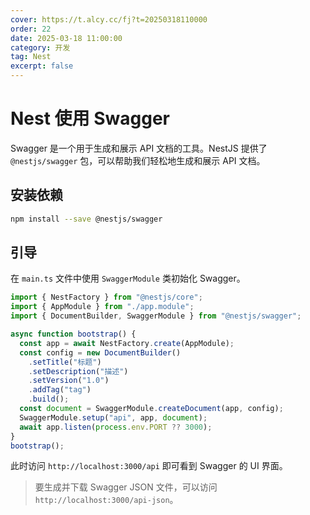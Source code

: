 ```yaml
---
cover: https://t.alcy.cc/fj?t=20250318110000
order: 22
date: 2025-03-18 11:00:00
category: 开发
tag: Nest
excerpt: false
---
```


# Nest 使用 Swagger

Swagger 是一个用于生成和展示 API 文档的工具。NestJS 提供了 `@nestjs/swagger` 包，可以帮助我们轻松地生成和展示 API 文档。

## 安装依赖

```sh
npm install --save @nestjs/swagger
```

## 引导

在 `main.ts` 文件中使用 `SwaggerModule` 类初始化 Swagger。

```typescript
import { NestFactory } from "@nestjs/core";
import { AppModule } from "./app.module";
import { DocumentBuilder, SwaggerModule } from "@nestjs/swagger";

async function bootstrap() {
  const app = await NestFactory.create(AppModule);
  const config = new DocumentBuilder()
    .setTitle("标题")
    .setDescription("描述")
    .setVersion("1.0")
    .addTag("tag")
    .build();
  const document = SwaggerModule.createDocument(app, config);
  SwaggerModule.setup("api", app, document);
  await app.listen(process.env.PORT ?? 3000);
}
bootstrap();
```

此时访问 `http://localhost:3000/api` 即可看到 Swagger 的 UI 界面。

> 要生成并下载 Swagger JSON 文件，可以访问 `http://localhost:3000/api-json`。
